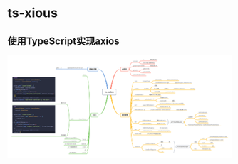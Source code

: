 # ts-xious
使用TypeScript实现axios
---
![imgage](https://github.com/hilxx/ts-axious/blob/master/images/ts-axios.png)
